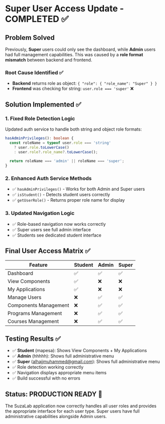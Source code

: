 # Super User Access Update - COMPLETED ✅

## Problem Solved
Previously, **Super** users could only see the dashboard, while **Admin** users had full management capabilities. This was caused by a **role format mismatch** between backend and frontend.

### Root Cause Identified ✅
- **Backend** returns role as object: `{ "role": { "role_name": "Super" } }`
- **Frontend** was checking for string: `user.role === 'super'` ❌

## Solution Implemented ✅

### 1. Fixed Role Detection Logic
Updated auth service to handle both string and object role formats:
```typescript
hasAdminPrivileges(): boolean {
  const roleName = typeof user.role === 'string' 
    ? user.role.toLowerCase() 
    : user.role?.role_name?.toLowerCase();
  
  return roleName === 'admin' || roleName === 'super';
}
```

### 2. Enhanced Auth Service Methods
- ✅ `hasAdminPrivileges()` - Works for both Admin and Super users
- ✅ `isStudent()` - Detects student users correctly  
- ✅ `getUserRole()` - Returns proper role name for display

### 3. Updated Navigation Logic
- ✅ Role-based navigation now works correctly
- ✅ Super users see full admin interface
- ✅ Students see dedicated student interface

## Final User Access Matrix ✅

| Feature | Student | Admin | Super |
|---------|---------|-------|-------|
| Dashboard | ✅ | ✅ | ✅ |
| View Components | ✅ | ❌ | ❌ |
| My Applications | ✅ | ❌ | ❌ |
| Manage Users | ❌ | ✅ | ✅ |
| Components Management | ❌ | ✅ | ✅ |
| Programs Management | ❌ | ✅ | ✅ |
| Courses Management | ❌ | ✅ | ✅ |

## Testing Results ✅
- ✅ **Student** (mapesa): Shows View Components + My Applications
- ✅ **Admin** (hhhhh): Shows full administrative menu
- ✅ **Super** (alhajjmuhammed@gmail.com): Shows full administrative menu
- ✅ Role detection working correctly
- ✅ Navigation displays appropriate menu items
- ✅ Build successful with no errors

## Status: **PRODUCTION READY** 🚀

The SuzaLab application now correctly handles all user roles and provides the appropriate interface for each user type. Super users have full administrative capabilities alongside Admin users.

